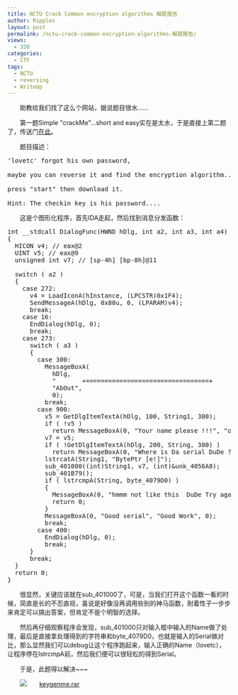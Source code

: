 ```yaml
---
title: NCTU Crack Common encryption algorithms 解题报告
author: Ripples
layout: post
permalink: /nctu-crack-common-encryption-algorithms-解题报告/
views:
  - 338
categories:
  - CTF
tags:
  - NCTU
  - reversing
  - WriteUp
---
```

<p style="text-indent: 2em;">
  助教给我们找了这么个网站，据说题目很水……
</p>

<p style="text-indent: 2em;">
  第一题Simple "crackMe"&#8230;short and easy实在是太水，于是直接上第二题了，传送门<a href="http://wargame.cs.nctu.edu.tw/wargame/problem/2/29" target="_blank">在此</a>。
</p>

<p style="text-indent: 2em;">
  题目描述：
</p>

<!--more-->

<pre class="brush:plain;toolbar:false">&#39;lovetc&#39;&nbsp;forgot&nbsp;his&nbsp;own&nbsp;password,

maybe&nbsp;you&nbsp;can&nbsp;reverse&nbsp;it&nbsp;and&nbsp;find&nbsp;the&nbsp;encryption&nbsp;algorithm....

press&nbsp;"start"&nbsp;then&nbsp;download&nbsp;it.

Hint:&nbsp;The&nbsp;checkin&nbsp;key&nbsp;is&nbsp;his&nbsp;password....</pre>

<p style="text-indent: 2em;">
  这是个图形化程序，首先IDA走起，然后找到消息分发函数：
</p>

<pre class="brush:cpp;toolbar:false">int&nbsp;__stdcall&nbsp;DialogFunc(HWND&nbsp;hDlg,&nbsp;int&nbsp;a2,&nbsp;int&nbsp;a3,&nbsp;int&nbsp;a4)
{
&nbsp;&nbsp;HICON&nbsp;v4;&nbsp;//&nbsp;eax@2
&nbsp;&nbsp;UINT&nbsp;v5;&nbsp;//&nbsp;eax@9
&nbsp;&nbsp;unsigned&nbsp;int&nbsp;v7;&nbsp;//&nbsp;[sp-4h]&nbsp;[bp-8h]@11

&nbsp;&nbsp;switch&nbsp;(&nbsp;a2&nbsp;)
&nbsp;&nbsp;{
&nbsp;&nbsp;&nbsp;&nbsp;case&nbsp;272:
&nbsp;&nbsp;&nbsp;&nbsp;&nbsp;&nbsp;v4&nbsp;=&nbsp;LoadIconA(hInstance,&nbsp;(LPCSTR)0x1F4);
&nbsp;&nbsp;&nbsp;&nbsp;&nbsp;&nbsp;SendMessageA(hDlg,&nbsp;0x80u,&nbsp;0,&nbsp;(LPARAM)v4);
&nbsp;&nbsp;&nbsp;&nbsp;&nbsp;&nbsp;break;
&nbsp;&nbsp;&nbsp;&nbsp;case&nbsp;16:
&nbsp;&nbsp;&nbsp;&nbsp;&nbsp;&nbsp;EndDialog(hDlg,&nbsp;0);
&nbsp;&nbsp;&nbsp;&nbsp;&nbsp;&nbsp;break;
&nbsp;&nbsp;&nbsp;&nbsp;case&nbsp;273:
&nbsp;&nbsp;&nbsp;&nbsp;&nbsp;&nbsp;switch&nbsp;(&nbsp;a3&nbsp;)
&nbsp;&nbsp;&nbsp;&nbsp;&nbsp;&nbsp;{
&nbsp;&nbsp;&nbsp;&nbsp;&nbsp;&nbsp;&nbsp;&nbsp;case&nbsp;300:
&nbsp;&nbsp;&nbsp;&nbsp;&nbsp;&nbsp;&nbsp;&nbsp;&nbsp;&nbsp;MessageBoxA(
&nbsp;&nbsp;&nbsp;&nbsp;&nbsp;&nbsp;&nbsp;&nbsp;&nbsp;&nbsp;&nbsp;&nbsp;hDlg,
&nbsp;&nbsp;&nbsp;&nbsp;&nbsp;&nbsp;&nbsp;&nbsp;&nbsp;&nbsp;&nbsp;&nbsp;"&nbsp;&nbsp;&nbsp;&nbsp;&nbsp;&nbsp;&nbsp;+=================================+&nbsp;&nbsp;&nbsp;&nbsp;&nbsp;&nbsp;&nbsp;&nbsp;&nbsp;&nbsp;&nbsp;&nbsp;&nbsp;&nbsp;&nbsp;n&nbsp;&nbsp;&nbsp;&nbsp;&nbsp;&nbsp;&nbsp;|&nbsp;&nbsp;&nbsp;Keygen-me&nbsp;N&nbsp;Created&nbsp;on&nbsp;27/08/2003&nbsp;&nbsp;|n&nbsp;&nbsp;&nbsp;&nbsp;&nbsp;&nbsp;&nbsp;+=================================+&nbsp;&nbsp;&nbsp;&nbsp;&nbsp;&nbsp;&nbsp;&nbsp;&nbsp;&nbsp;&nbsp;&nbsp;&nbsp;&nbsp;&nbsp;n&nbsp;&nbsp;&nbsp;&nbsp;&nbsp;&nbsp;&nbsp;&nbsp;&nbsp;&nbsp;&nbsp;&nbsp;&nbsp;&nbsp;&nbsp;&nbsp;&nbsp;&nbsp;&nbsp;&nbsp;&nbsp;&nbsp;&nbsp;&nbsp;&nbsp;&nbsp;&nbsp;&nbsp;&nbsp;&nbsp;&nbsp;&nbsp;&nbsp;&nbsp;&nbsp;&nbsp;&nbsp;nTry&nbsp;to&nbsp;keygen&nbsp;this&nbsp;program,&nbsp;and&nbsp;send&nbsp;your&nbsp;solution&nbsp;tonwww.crackmes.de,&nbsp;for&nbsp;more&nbsp;informations&nbsp;contact&nbsp;me&nbsp;at&nbsp;n#eminence&nbsp;channel&nbsp;on&nbsp;eFnet.n&nbsp;&nbsp;&nbsp;&nbsp;&nbsp;&nbsp;&nbsp;&nbsp;&nbsp;&nbsp;&nbsp;&nbsp;&nbsp;&nbsp;&nbsp;&nbsp;&nbsp;&nbsp;&nbsp;&nbsp;&nbsp;&nbsp;&nbsp;&nbsp;&nbsp;&nbsp;&nbsp;&nbsp;&nbsp;&nbsp;&nbsp;&nbsp;&nbsp;&nbsp;&nbsp;&nbsp;&nbsp;&nbsp;&nbsp;&nbsp;&nbsp;&nbsp;&nbsp;&nbsp;&nbsp;&nbsp;&nbsp;&nbsp;&nbsp;&nbsp;&nbsp;&nbsp;&nbsp;&nbsp;&nbsp;&nbsp;&nbsp;&nbsp;&nbsp;&nbsp;&nbsp;&nbsp;&nbsp;Enjoy&nbsp;Crypto.....n&nbsp;&nbsp;&nbsp;&nbsp;&nbsp;&nbsp;&nbsp;&nbsp;&nbsp;&nbsp;&nbsp;&nbsp;&nbsp;&nbsp;&nbsp;&nbsp;&nbsp;&nbsp;&nbsp;&nbsp;&nbsp;&nbsp;&nbsp;&nbsp;&nbsp;&nbsp;&nbsp;&nbsp;&nbsp;&nbsp;&nbsp;&nbsp;&nbsp;&nbsp;&nbsp;&nbsp;&nbsp;&nbsp;&nbsp;&nbsp;&nbsp;&nbsp;&nbsp;&nbsp;&nbsp;&nbsp;&nbsp;&nbsp;&nbsp;&nbsp;&nbsp;&nbsp;&nbsp;&nbsp;&nbsp;&nbsp;&nbsp;&nbsp;&nbsp;&nbsp;&nbsp;&nbsp;&nbsp;n&nbsp;&nbsp;&nbsp;&nbsp;&nbsp;&nbsp;&nbsp;&nbsp;&nbsp;&nbsp;&nbsp;&nbsp;&nbsp;&nbsp;&nbsp;&nbsp;&nbsp;&nbsp;&nbsp;&nbsp;&nbsp;&nbsp;&nbsp;&nbsp;&nbsp;&nbsp;&nbsp;&nbsp;&nbsp;(C)2003&nbsp;BytePtr&nbsp;[e!]&nbsp;&nbsp;n",
&nbsp;&nbsp;&nbsp;&nbsp;&nbsp;&nbsp;&nbsp;&nbsp;&nbsp;&nbsp;&nbsp;&nbsp;"AbOut",
&nbsp;&nbsp;&nbsp;&nbsp;&nbsp;&nbsp;&nbsp;&nbsp;&nbsp;&nbsp;&nbsp;&nbsp;0);
&nbsp;&nbsp;&nbsp;&nbsp;&nbsp;&nbsp;&nbsp;&nbsp;&nbsp;&nbsp;break;
&nbsp;&nbsp;&nbsp;&nbsp;&nbsp;&nbsp;&nbsp;&nbsp;case&nbsp;900:
&nbsp;&nbsp;&nbsp;&nbsp;&nbsp;&nbsp;&nbsp;&nbsp;&nbsp;&nbsp;v5&nbsp;=&nbsp;GetDlgItemTextA(hDlg,&nbsp;100,&nbsp;String1,&nbsp;300);
&nbsp;&nbsp;&nbsp;&nbsp;&nbsp;&nbsp;&nbsp;&nbsp;&nbsp;&nbsp;if&nbsp;(&nbsp;!v5&nbsp;)
&nbsp;&nbsp;&nbsp;&nbsp;&nbsp;&nbsp;&nbsp;&nbsp;&nbsp;&nbsp;&nbsp;&nbsp;return&nbsp;MessageBoxA(0,&nbsp;"Your&nbsp;name&nbsp;please&nbsp;!!!",&nbsp;"oooH&nbsp;input&nbsp;Error",&nbsp;0);
&nbsp;&nbsp;&nbsp;&nbsp;&nbsp;&nbsp;&nbsp;&nbsp;&nbsp;&nbsp;v7&nbsp;=&nbsp;v5;
&nbsp;&nbsp;&nbsp;&nbsp;&nbsp;&nbsp;&nbsp;&nbsp;&nbsp;&nbsp;if&nbsp;(&nbsp;!GetDlgItemTextA(hDlg,&nbsp;200,&nbsp;String,&nbsp;300)&nbsp;)
&nbsp;&nbsp;&nbsp;&nbsp;&nbsp;&nbsp;&nbsp;&nbsp;&nbsp;&nbsp;&nbsp;&nbsp;return&nbsp;MessageBoxA(0,&nbsp;"Where&nbsp;is&nbsp;Da&nbsp;serial&nbsp;DuDe&nbsp;?",&nbsp;"oooH&nbsp;input&nbsp;Error",&nbsp;0);
&nbsp;&nbsp;&nbsp;&nbsp;&nbsp;&nbsp;&nbsp;&nbsp;&nbsp;&nbsp;lstrcatA(String1,&nbsp;"BytePtr&nbsp;[e!]");
&nbsp;&nbsp;&nbsp;&nbsp;&nbsp;&nbsp;&nbsp;&nbsp;&nbsp;&nbsp;sub_401000((int)String1,&nbsp;v7,&nbsp;(int)&unk_4056A8);
&nbsp;&nbsp;&nbsp;&nbsp;&nbsp;&nbsp;&nbsp;&nbsp;&nbsp;&nbsp;sub_401B79();
&nbsp;&nbsp;&nbsp;&nbsp;&nbsp;&nbsp;&nbsp;&nbsp;&nbsp;&nbsp;if&nbsp;(&nbsp;lstrcmpA(String,&nbsp;byte_4079D0)&nbsp;)
&nbsp;&nbsp;&nbsp;&nbsp;&nbsp;&nbsp;&nbsp;&nbsp;&nbsp;&nbsp;{
&nbsp;&nbsp;&nbsp;&nbsp;&nbsp;&nbsp;&nbsp;&nbsp;&nbsp;&nbsp;&nbsp;&nbsp;MessageBoxA(0,&nbsp;"hmmm&nbsp;not&nbsp;like&nbsp;this&nbsp;&nbsp;DuDe&nbsp;Try&nbsp;again....",&nbsp;"Fatal&nbsp;Error",&nbsp;0);
&nbsp;&nbsp;&nbsp;&nbsp;&nbsp;&nbsp;&nbsp;&nbsp;&nbsp;&nbsp;&nbsp;&nbsp;return&nbsp;0;
&nbsp;&nbsp;&nbsp;&nbsp;&nbsp;&nbsp;&nbsp;&nbsp;&nbsp;&nbsp;}
&nbsp;&nbsp;&nbsp;&nbsp;&nbsp;&nbsp;&nbsp;&nbsp;&nbsp;&nbsp;MessageBoxA(0,&nbsp;"Good&nbsp;serial",&nbsp;"Good&nbsp;Work",&nbsp;0);
&nbsp;&nbsp;&nbsp;&nbsp;&nbsp;&nbsp;&nbsp;&nbsp;&nbsp;&nbsp;break;
&nbsp;&nbsp;&nbsp;&nbsp;&nbsp;&nbsp;&nbsp;&nbsp;case&nbsp;400:
&nbsp;&nbsp;&nbsp;&nbsp;&nbsp;&nbsp;&nbsp;&nbsp;&nbsp;&nbsp;EndDialog(hDlg,&nbsp;0);
&nbsp;&nbsp;&nbsp;&nbsp;&nbsp;&nbsp;&nbsp;&nbsp;&nbsp;&nbsp;break;
&nbsp;&nbsp;&nbsp;&nbsp;&nbsp;&nbsp;}
&nbsp;&nbsp;&nbsp;&nbsp;&nbsp;&nbsp;break;
&nbsp;&nbsp;}
&nbsp;&nbsp;return&nbsp;0;
}</pre>

<p style="text-indent: 2em;">
  很显然，关键应该就在sub_401000了，可是，当我们打开这个函数一看的时候，简直是长的不忍直视，虽说是好像没再调用些别的神马函数，耐着性子一步步来肯定可以搞出答案，但肯定不是个明智的选择。
</p>

<p style="text-indent: 2em;">
  然后再仔细观察程序会发现，<span style="text-indent: 32px;">sub_401000只对输入框中输入的Name做了处理，最后是直接拿处理得到的字符串和byte_4079D0，也就是输入的Serial做对比，那么显然我们可以debug让这个程序跑起来，输入正确的Name（</span><span class="s1">lovetc</span>），让程序停在lstrcmpA前，然后我们便可以很轻松的得到Serial。
</p>

<p style="text-indent: 2em;">
  于是，此题得以解决~~~
</p>

<p style="line-height: 16px; text-indent: 2em;">
  <img src="http://geekjayvic.sinaapp.com/wp-content/plugins/wp-ueditor2/ueditor/dialogs/attachment/fileTypeImages/icon_rar.gif" /><a href="http://geekjayvic-wordpress.stor.sinaapp.com/uploads/2014/11/keygenme.rar">keygenme.rar</a>
</p>
